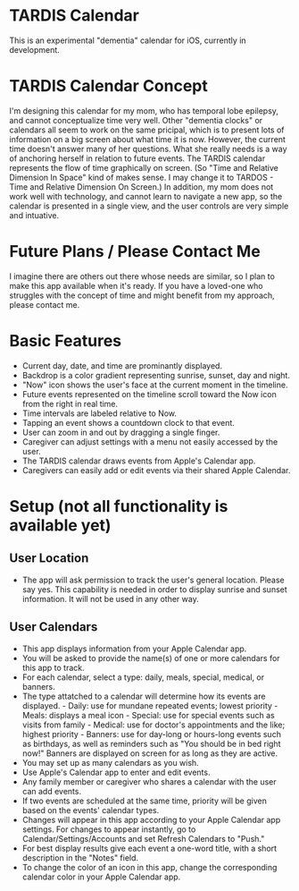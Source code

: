 # TARDIS Calendar
This is an experimental "dementia" calendar for iOS, currently in development.

# TARDIS Calendar Concept
I'm designing this calendar for my mom, who has temporal lobe epilepsy, and cannot conceptualize time very well.
Other "dementia clocks" or calendars all seem to work on the same pricipal, which is to present lots of information on a big screen about what time it is now.
However, the current time doesn't answer many of her questions. What she really needs is a way of anchoring herself in relation to future events.
The TARDIS calendar represents the flow of time graphically on screen. 
(So "Time and Relative Dimension In Space" kind of makes sense. I may change it to TARDOS - Time and Relative Dimension On Screen.)
In addition, my mom does not work well with technology, and cannot learn to navigate a new app, so 
the calendar is presented in a single view, and the user controls are very simple and intuative.

# Future Plans / Please Contact Me
I imagine there are others out there whose needs are similar, so I plan to make this app available when it's ready.
If you have a loved-one who struggles with the concept of time and might benefit from my approach, please contact me. 

# Basic Features
- Current day, date, and time are prominantly displayed.
- Backdrop is a color gradient representing sunrise, sunset, day and night.
- "Now" icon shows the user's face at the current moment in the timeline.
- Future events represented on the timeline scroll toward the Now icon from the right in real time.
- Time intervals are labeled relative to Now.
- Tapping an event shows a countdown clock to that event.
- User can zoom in and out by dragging a single finger.
- Caregiver can adjust settings with a menu not easily accessed by the user.
- The TARDIS calendar draws events from Apple's Calendar app.
- Caregivers can easily add or edit events via their shared Apple Calendar.

# Setup (not all functionality is available yet)

## User Location
- The app will ask permission to track the user's general location. Please say yes. This capability is needed in order to display sunrise and sunset information. It will not be used in any other way.

## User Calendars
- This app displays information from your Apple Calendar app.
- You will be asked to provide the name(s) of one or more calendars for this app to track.
- For each calendar, select a type: daily, meals, special, medical, or banners.
- The type attatched to a calendar will determine how its events are displayed.
        - Daily: use for mundane repeated events; lowest priority
        - Meals: displays a meal icon
        - Special: use for special events such as visits from family
        - Medical: use for doctor's appointments and the like; highest priority
        - Banners: use for day-long or hours-long events such as birthdays, as well as reminders such as "You should be in bed right now!" Banners are displayed on screen for as long as they are active.
- You may set up as many calendars as you wish.
- Use Apple's Calendar app to enter and edit events.
- Any family member or caregiver who shares a calendar with the user can add events.
- If two events are scheduled at the same time, priority will be given based on the events' calendar types.
- Changes will appear in this app according to your Apple Calendar app settings. For changes to appear instantly, go to Calendar/Settings/Accounts and set Refresh Calendars to "Push."
- For best display results give each event a one-word title, with a short description in the "Notes" field.
- To change the color of an icon in this app, change the corresponding calendar color in your Apple Calendar app.

